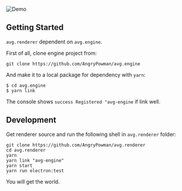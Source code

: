 ![Demo](https://user-images.githubusercontent.com/1910783/38559871-bda9093a-3d06-11e8-9697-8cc93f9fe0df.png)

## Getting Started
`avg.renderer` dependent on `avg.engine`.

First of all, clone engine project from:
```shell
git clone https://github.com/AngryPowman/avg.engine
```

And make it to a local package for dependency with `yarn`:
```shell
$ cd avg.engine
$ yarn link
```
The console shows `success Registered "avg-engine` if link well.

## Development
Get renderer source and run the following shell in `avg.renderer` folder:
```shell
git clone https://github.com/AngryPowman/avg.renderer
cd avg.renderer
yarn
yarn link "avg-engine"
yarn start
yarn run electron:test
```

You will get the world.
